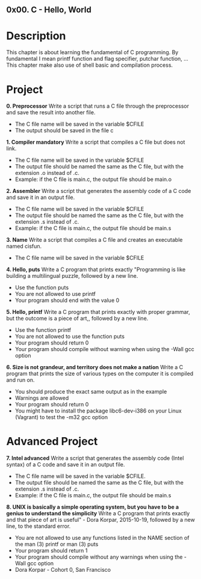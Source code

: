 ## 0x00. C - Hello, World

# Description

This chapter is about learning the fundamental of C programming.
By fundamental I mean printf function and flag specifier, putchar function, ...
This chapter make also use of shell basic and compilation process.

# Project

**0. Preprocessor**
Write a script that runs a C file through the preprocessor and save the result into another file.

* The C file name will be saved in the variable $CFILE
* The output should be saved in the file c

**1. Compiler mandatory**
Write a script that compiles a C file but does not link.

* The C file name will be saved in the variable $CFILE
* The output file should be named the same as the C file, but with the extension .o instead of .c.
* Example: if the C file is main.c, the output file should be main.o

**2. Assembler**
Write a script that generates the assembly code of a C code and save it in an output file.

* The C file name will be saved in the variable $CFILE
* The output file should be named the same as the C file, but with the extension .s instead of .c.
* Example: if the C file is main.c, the output file should be main.s

**3. Name**
Write a script that compiles a C file and creates an executable named cisfun.

* The C file name will be saved in the variable $CFILE

**4. Hello, puts**
Write a C program that prints exactly "Programming is like building a multilingual puzzle, followed by a new line.

* Use the function puts
* You are not allowed to use printf
* Your program should end with the value 0

**5. Hello, printf**
Write a C program that prints exactly with proper grammar, but the outcome is a piece of art,, followed by a new line.

* Use the function printf
* You are not allowed to use the function puts
* Your program should return 0
* Your program should compile without warning when using the -Wall gcc option

**6. Size is not grandeur, and territory does not make a nation**
Write a C program that prints the size of various types on the computer it is compiled and run on.

* You should produce the exact same output as in the example
* Warnings are allowed
* Your program should return 0
* You might have to install the package libc6-dev-i386 on your Linux (Vagrant) to test the -m32 gcc option

# Advanced Project

**7. Intel advanced**
Write a script that generates the assembly code (Intel syntax) of a C code and save it in an output file.

* The C file name will be saved in the variable $CFILE.
* The output file should be named the same as the C file, but with the extension .s instead of .c.
* Example: if the C file is main.c, the output file should be main.s

**8. UNIX is basically a simple operating system, but you have to be a genius to understand the simplicity**
Write a C program that prints exactly and that piece of art is useful" - Dora Korpar, 2015-10-19, followed by a new line, to the standard error.

* You are not allowed to use any functions listed in the NAME section of the man (3) printf or man (3) puts
* Your program should return 1
* Your program should compile without any warnings when using the -Wall gcc option
* Dora Korpar - Cohort 0, San Francisco
